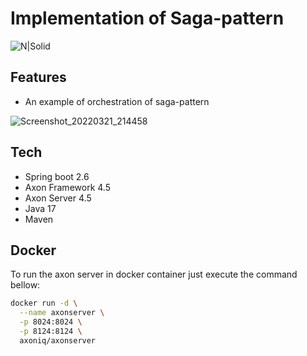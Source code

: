# Implementation of Saga-pattern

![N|Solid](	https://img.shields.io/badge/Spring-6DB33F?style=for-the-badge&logo=spring&logoColor=white)

## Features

- An example of orchestration of saga-pattern 


![Screenshot_20220321_214458](https://user-images.githubusercontent.com/1341627/159385653-710bcd64-e949-49a3-9c67-e5810984f678.png)

## Tech

- Spring boot 2.6
- Axon Framework 4.5
- Axon Server 4.5
- Java 17
- Maven

## Docker

To run the axon server in docker container just execute the command bellow:

```sh
docker run -d \
  --name axonserver \
  -p 8024:8024 \
  -p 8124:8124 \
  axoniq/axonserver
```
